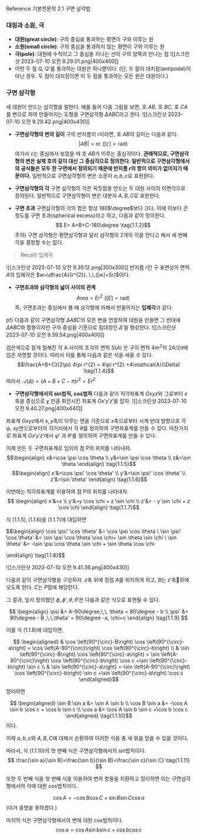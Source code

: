 Reference
기본천문학 2.1 구면 삼각법


### 대원과 소원, 극
- **대원(great circle)**: 구의 중심을 통과하는 평면이 구와 이루는 원
- **소원(small circle)**: 구의 중심을 통과하지 않는 평면이 구와 이루는 원
- **극(pole)**: 대원에 수직이고 그 중심을 지나는 선이 구의 양쪽과 만나는 점
![[스크린샷 2023-07-10 오전 9.29.01.png|400x400]]
- 어떤 두 점 Q, Q'를 통과하는 대원은 하나뿐이다. (단, 두 점이 대치점(antipodal)이 아닌 경우. 두 점이 대치점이면 이 두 점을 통과하는 모든 원은 대원이다.)


### 구면 삼각형
세 대원이 만드는 삼각형을 말한다.
예를 들어 다음 그림을 보면, 호 $AB$, 호 $BC$, 호 $CA$를 변으로 하여 만들어지는 도형을 구면삼각형 $\Delta ABC$라고 한다.
![[스크린샷 2023-07-10 오전 9.29.42.png|400x430]]

- **구면삼각형의 변의 길이**
구의 반지름이 r이라면, 호 $AB$의 길이는 다음과 같다. 
$$\left| AB \right|=rc\,\, ([c]=\mathrm{rad}) \tag{1.1.1}$$
여기서 $c$는 중심에서 보았을 때 호 $AB$가 이루는 중심각이다. 
**관례적으로, 구면삼각형의 변은 실제 호의 길이 대신 그 중심각으로 정의한다. 일반적으로 구면삼각형에서의 공식들은 모두 한 구면에서 정의되기 때문에 반지름 $r$의 항이 의미가 없어지기 때문이다.**
일반적으로 구면삼각형의 변은 소문자 $a,b,c$로 표현한다.


- **구면삼각형의 각**
구면 삼각형의 각은 꼭짓점을 만드는 두 대원 사이의 이면각으로 정의된다. 일반적으로 구면삼각형이 변은 대분자 $A,B,C$로 표현한다.


- **구면 초과**
구면삼각형의 각의 합은 항상 180$\degree$보다 크다. 이때 이보다 큰 정도를 구면 초과(spherical excess)라고 하고, 다음과 같이 정의한다.
$$ E= A+B+C-180\degree \tag{1.1.2}$$
주의) 구면 삼각형은 평면삼각형과 달리 삼각형의 2개의 각을 안다고 해서 세 번째 각을 결정할 수는 없다. 


>Recall) 입체각

![[스크린샷 2023-07-10 오전 9.39.12.png|300x300]]
반지름 $r$인 구 표면상의 면적 $A$의 입체각은 $w=\dfrac{A}{r^{2}}, \,\,([w]=Sr)$이다.


- **구면초과와 삼각형의 넓이 사이의 관계**
$$Area = Er^{2} \,\, ([E]=\mathrm{rad}) \tag{1.1.3}$$
즉, 구면초과는 중심에서 볼 때 삼각형에 의해서 만들어지는 **입체각**과 같다.

pf) 다음과 같이 구면삼각형 $\Delta ABC$의 모든 변을 연장하여 대원을 만들면 그 반대에 $\Delta ABC$와 합동이지만 구의 중심을 기준으로 점대칭인 $\Delta'$을 형성한다. 
![[스크린샷 2023-07-10 오전 9.39.54.png|400x400]]

검은색으로 짙게 칠해진 각 A 사이의 조각의 면적 $S(A)$ 은 구의 면적 $4\pi r^2$의 $2A/2\pi$배임은 자명할 것이다. 따라서 이를 통해 다음과 같은 식을 세울 수 있다.
$$\frac{A+B+C}{2\pi} 4\pi r^{2} = 4\pi r^{2} +4\mathcal{A}(\Delta) \tag{1.1.4}$$
따라서 $\mathcal{A}(\Delta) = (A+B+C-\pi)r^{2} = Er^{2}$


- **구면삼각형에서의 sin법칙, cos법칙**
다음과 같이 직각좌표계 $Oxyz$와 그로부터 $x$축을 중심으로 $\chi$ 만큼 회전시킨 좌표계 $Ox'y'z'$을 잡자.
![[스크린샷 2023-07-10 오전 9.40.27.png|400x440]]

좌표계 $Oxyz$에서 $x,y$축이 이루는 면을 기준으로 $x$축으로부터 시계 반대 방향으로 각 $\psi$, $xy$면으로부터의 각거리에서 각 $\theta$를 정의하여 구면좌표계를 만들 수 있다. 마찬가지로 좌표계 $Ox'y'z'$에서 $\psi'$ 과 $\theta '$를 정의하여 구면좌표계를 만들 수 있다.  

이제 만든 두 구면좌표계로 임의의 점 P의 위치를 나타내자.
$$\begin{align}
x&=\cos \psi \cos \theta \\
y&=\sin \psi \cos \theta \\
z&=\sin \theta
\end{align} \tag{1.1.5}$$
$$\begin{align}
x'&=\cos \psi' \cos \theta' \\
y'&=\sin \psi' \cos \theta' \\
z'&=\sin \theta'
\end{align} \tag{1.1.6}$$

이번에는 직각좌표계를 이용하여 점 P의 위치를 나타내자.
$$ \begin{align}
x'&=x \\
y'&=y \cos \chi + z \sin \chi \\
z'&= - y \sin \chi + z \cos \chi
\end{align} \tag{1.1.7}$$

식 $(1.1.5), (1.1.6)$을 $(1.1.7)$에 대입하면

$$\begin{align}
\cos \psi' \cos \theta' &= \cos \psi \cos \theta \\
\sin \psi' \cos \theta' &= \sin \psi \cos \theta \cos \chi+ \sin \theta \sin \chi \\
\sin \theta' &= -\sin \psi \cos \theta \sin \chi + \sin \theta \cos \chi

\end{align} \tag{1.1.8}$$

![[스크린샷 2023-07-10 오전 9.41.36.png|400x430]]

다음과 같이 구면삼각형을 구성하자. $z$축 위에 정점 $A$를 위치하게 하고, $B$는 $z'$축위에 오도록 한다. $C$는 $P$점에 해당한다.

그 결과, 앞서 정의했던 $\phi,\phi',\theta,\theta'$은 다음과 같은 식으로 표현될 수 있다.

$$
\begin{align}
\psi &= A-90\degree,\,\, \theta = 90\degree - b \\
\psi' &= 90\degree - B ,\,\,\theta' = 90\degree -a,  \chi=c
\end{align} \tag{1.1.9}
$$

이를 식 $(1.1.8)$에 대입하면,

$$ \begin{aligned}
& \cos \left(90^{\circ}-B\right) \cos \left(90^{\circ}-a\right) = \cos \left(A-90^{\circ}\right) \cos \left(90^{\circ}-b\right) \\
& \sin \left(90^{\circ}-B\right) \cos \left(90^{\circ}-a\right) = \sin \left(A-90^{\circ}\right) \cos \left(90^{\circ}-b\right) \cos c +\sin \left(90^{\circ}-b\right) \sin c \\
& \sin \left(90^{\circ}-a\right) =-\sin \left(A-90^{\circ}\right) \cos \left(90^{\circ}-b\right) \sin c +\sin \left(90^{\circ}-b\right) \cos c
\end{aligned}$$

정리하면

$$ \begin{aligned}
\sin B \sin a &= \sin A \sin b \\
\cos B \sin a &= -\cos A \sin b \cos c + \cos b \sin c \\
\cos a &= \cos A \sin b \sin c +\cos b \cos c
\end{aligned} \tag{1.1.10}$$
이다. 

이제 $a,b,c$와 $A,B,C$에 대해서 순환하여 이러한 식을 총 세 묶음 얻을 수 있을 것이다.

따라서, 식 $(1.1.10)$의 첫 번째 식은 구면삼각형에서의 sin법칙이다.
$$
\frac{\sin a}{\sin B}=\frac{\sin b}{\sin B}=\frac{\sin c}{\sin C} \tag{1.1.11}
$$

또한 두 번째 식을 첫 번째 식을 이용하여 변의 항들을 치환하고 정리하면 이는 구면삼각형에서의 각에 대한 cos법칙이다.

$$
\cos A=-\cos B \cos C+\sin B \sin C \cos a
$$
(이거 증명을 못하겠다.)

마지막 식은 구면삼각형에서의 변에 대한 cos법칙이다.
$$ 
\cos a = \cos A \sin b \sin c +\cos b \cos c 
\tag{1.1.13}
$$

